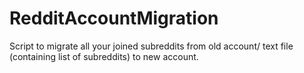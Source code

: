 # RedditAccountMigration
Script to migrate all your joined subreddits from old account/ text file (containing list of subreddits) to new account.